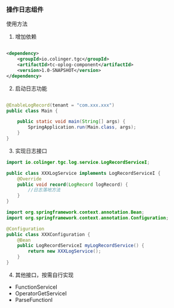 ### 操作日志组件

使用方法

1. 增加依赖

```xml

<dependency>
    <groupId>io.colinger.tgc</groupId>
    <artifactId>tc-oplog-component</artifactId>
    <version>1.0-SNAPSHOT</version>
</dependency>

```

2. 启动日志功能

```java

@EnableLogRecord(tenant = "com.xxx.xxx")
public class Main {

    public static void main(String[] args) {
        SpringApplication.run(Main.class, args);
    }
}
```

3. 实现日志接口

```java
import io.colinger.tgc.log.service.LogRecordServiceI;

public class XXXLogService implements LogRecordServiceI {
    @Override
    public void record(LogRecord logRecord) {
        //日志落地方法
    }
}
```

```java
import org.springframework.context.annotation.Bean;
import org.springframework.context.annotation.Configuration;

@Configuration
public class XXXConfiguration {
    @Bean
    public LogRecordServiceI myLogRecordService() {
        return new XXXLogService();
    }
}
```
4. 其他接口，按需自行实现
* FunctionServiceI
* OperatorGetServiceI
* ParseFunctionI
